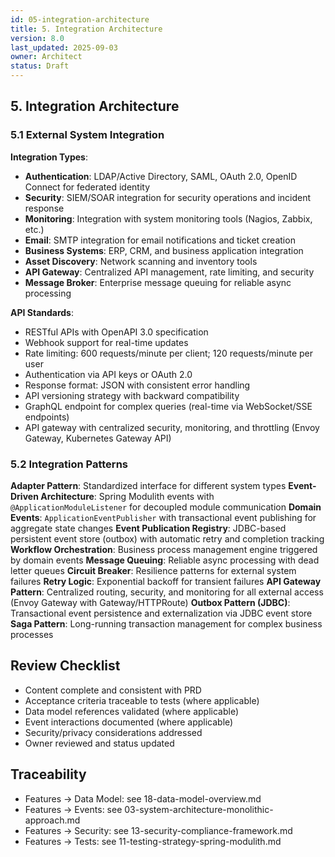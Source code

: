 ```yaml
---
id: 05-integration-architecture
title: 5. Integration Architecture
version: 8.0
last_updated: 2025-09-03
owner: Architect
status: Draft
---
```


## 5. Integration Architecture

### 5.1 External System Integration

**Integration Types**:

- **Authentication**: LDAP/Active Directory, SAML, OAuth 2.0, OpenID Connect for federated identity
- **Security**: SIEM/SOAR integration for security operations and incident response
- **Monitoring**: Integration with system monitoring tools (Nagios, Zabbix, etc.)
- **Email**: SMTP integration for email notifications and ticket creation
- **Business Systems**: ERP, CRM, and business application integration
- **Asset Discovery**: Network scanning and inventory tools
- **API Gateway**: Centralized API management, rate limiting, and security
- **Message Broker**: Enterprise message queuing for reliable async processing

**API Standards**:

- RESTful APIs with OpenAPI 3.0 specification
- Webhook support for real-time updates
- Rate limiting: 600 requests/minute per client; 120 requests/minute per user
- Authentication via API keys or OAuth 2.0
- Response format: JSON with consistent error handling
- API versioning strategy with backward compatibility
- GraphQL endpoint for complex queries (real-time via WebSocket/SSE endpoints)
- API gateway with centralized security, monitoring, and throttling
  (Envoy Gateway, Kubernetes Gateway API)

### 5.2 Integration Patterns

**Adapter Pattern**: Standardized interface for different system types
**Event-Driven Architecture**: Spring Modulith events with `@ApplicationModuleListener` for decoupled module communication
**Domain Events**: `ApplicationEventPublisher` with transactional event publishing for aggregate state changes
**Event Publication Registry**: JDBC-based persistent event store (outbox) with automatic retry and completion tracking
**Workflow Orchestration**: Business process management engine triggered by domain events
**Message Queuing**: Reliable async processing with dead letter queues
**Circuit Breaker**: Resilience patterns for external system failures
**Retry Logic**: Exponential backoff for transient failures
**API Gateway Pattern**: Centralized routing, security, and monitoring for all
external access (Envoy Gateway with Gateway/HTTPRoute)
**Outbox Pattern (JDBC)**: Transactional event persistence and externalization via JDBC event store
**Saga Pattern**: Long-running transaction management for complex business processes

## Review Checklist

- Content complete and consistent with PRD
- Acceptance criteria traceable to tests (where applicable)
- Data model references validated (where applicable)
- Event interactions documented (where applicable)
- Security/privacy considerations addressed
- Owner reviewed and status updated

## Traceability

- Features → Data Model: see 18-data-model-overview.md
- Features → Events: see 03-system-architecture-monolithic-approach.md
- Features → Security: see 13-security-compliance-framework.md
- Features → Tests: see 11-testing-strategy-spring-modulith.md

